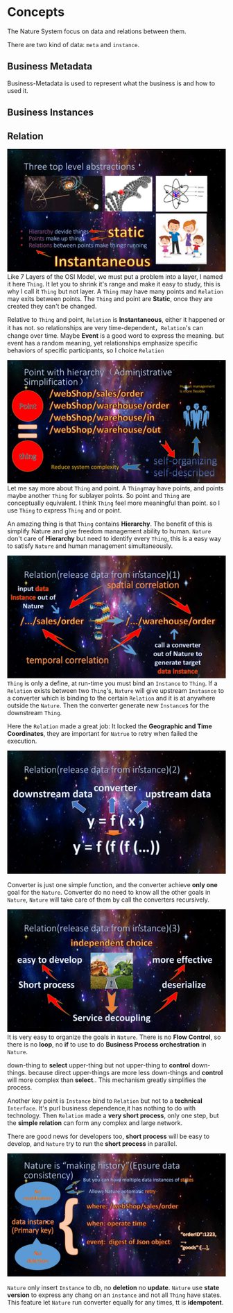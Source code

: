 # Concepts

The Nature System focus on data and relations between them. 

There are two kind of data: `meta` and `instance`. 

## Business Metadata

Business-Metadata is used to represent what the business is and how to used it.

## Business Instances

## Relation







![Alt text](../img/%E5%B9%BB%E7%81%AF%E7%89%878.jpg)
Like 7 Layers of the OSI Model, we must put a problem into a layer, 
I named it here `Thing`.
It let you to shrink it's range and make it easy to study, this is why I call it `Thing` but not layer.
A `Thing` may have many points and `Relation` may exits between points.
The `Thing` and point are __Static__, once they are created they can't be changed.

Relative to `Thing` and point, `Relation` is __Instantaneous__, either it happened or it has not.
so relationships are very time-dependent，`Relation`'s can change over time.
Maybe __Event__ is a good word to express the meaning. but event has a random meaning,
yet relationships emphasize specific behaviors of specific participants,
so I choice `Relation`

![Alt text](../img/%E5%B9%BB%E7%81%AF%E7%89%879.jpg)
Let me say more about `Thing` and point. 
A `Thing`may have points, and points maybe another `Thing` for sublayer points.
So point and `Thing` are conceptually equivalent.
I think `Thing` feel more meaningful than point. so I use `Thing` to express `Thing` and or point.

An amazing thing is that `Thing` contains __Hierarchy__. 
The benefit of this is simplify Nature and give freedom management ability to human. 
`Nature` don't care of __Hierarchy__ but need to identify every `Thing`, 
this is a easy way to satisfy `Nature` and human management simultaneously.

![Alt text](../img/%E5%B9%BB%E7%81%AF%E7%89%8710.jpg)
`Thing` is only a define, at run-time you must bind an `Instance` to `Thing`.
If a `Relation` exists between two `Thing`'s, 
`Nature` will give upstream `Instasnce` to a converter which is binding to the certain `Relation` and it is at anywhere outside the `Nature`.
Then the converter generate new `Instance`s for the downstream `Thing`.
    
Here the `Relation` made a great job: It locked the __Geographic and Time Coordinates__, 
they are important for `Natrue` to retry when failed the execution. 

![Alt text](../img/%E5%B9%BB%E7%81%AF%E7%89%8711.jpg)

Converter is just one simple function, and the converter achieve __only one__ goal for the `Nature`.
Converter do no need to know all the other goals in `Nature`,
`Nature` will take care of them by call the converters recursively.

![Alt text](../img/%E5%B9%BB%E7%81%AF%E7%89%8712.jpg)
It is very easy to organize the goals in `Nature`.
There is no __Flow Control__, so there is no  __loop__, no __if__ to use to do __Business Process orchestration__ in `Nature`.

down-thing to __select__ upper-thing but not upper-thing to __control__ down-things.
because direct upper-things are more less down-things and __control__ will more complex than __select__..
This mechanism greatly simplifies the process.

Another key point is `Instance` bind to `Relation` but not to a __technical__ `Interface`.
It's purl business dependence,it has nothing to do with technology.
Then `Relation` made a __very short process__, only one step,
but the __simple relation__ can form any complex and large network.

There are good news for developers too, __short process__ will be easy to develop, 
and `Nature` try to run the __short process__ in parallel.

![Alt text](../img/%E5%B9%BB%E7%81%AF%E7%89%8713.jpg)

`Nature` only insert `Instance` to db, no __deletion__ no __update__.
`Nature` use __state version__ to express any chang on an `instance` and not all `Thing` have states.
This feature let `Nature` run converter equally for any times, tt is __idempotent__.